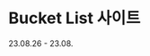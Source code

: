 # Bucket List 사이트

23.08.26 - 23.08.

<!--
(🦋 포트폴리오 URL)[]


## 📌 서비스 소개

나만의 버킷리스트를 적고, 공유하는 사이트입니다.
Firebase와 TypeScript를 기반으로 하였으며, Tailwind CSS framework를 사용하였습니다.


## 📌 기술 스택

FrontEnd: React, Typescript, Tailwind
Deployment : Vercel
Database : Firebase


## 📌 서비스 구현 상세

<details><summary> ◼︎ 성능 최적화 (with LightHouse) </summary>

성능 최적화를 위해 lazy를 이용해 컴포넌트를 필요한 때에 불러올 수 있도록 구현하였습니다.



그 결과 00점의 ~~가 00점으로, 00점의 ~~가 00점으로 상승하는 결과를 보일 수 있었습니다.

또한 image를 적절한 확장자로 변경하여 초기 렌더링 속도를 0초에서 0초로 감소 시킬 수 있었습니다.

#### LightHouse 결과 이미지

<img width="40%" alt="성능 개선 전" src=" "> <img width="40%" alt="성능 개선 후" src=" ">

</details>



✅ Firebase를 통한 User, Data 관리

Firebase를 사용해 소셜로그인, 일반 로그인을 구현하고 유저가 가진 Bucket-list data를 관리하였습니다.

Data의 경우 유저를 난수로 지정하고 테이블 상에 카테고리별로, 완료여부 별로 나누어 저장하였습니다.

User의 currentUser 여부를 이용해 비로그인 사용자의 경우 메인페이지를, 로그인 사용자의 경우 자신의 Dashboard 페이지가 노출됩니다.

✅ Tailwind + Styled-component

스타일의 확장성과 유지보수를 위해 Tailwind를 사용했고, 웹페이지의 생동감 및 활동성을 부여하기 위해 react-typical, react-icons를 활용하였습니다.

또한 컴포넌트 단위의 장점인 리액트의 특징을 살리고자 styled-component를 함께 결합한 tailwind-styled-component를 사용했습니다.


✅ Next.js

포트폴리오 사이트는 정적 페이지고 페이지 전환이 없기에 빠른 초기 렌더링이 중요했고,

많은 이들에게 노출되기 위해 SEO도 신경써야 했기에 Next.js를 사용해서 페이지를 구현했습니다.

Next.js를 학습하면서 기술의 위대함을 느꼈고, 폴더 기반 라우팅의 편리함에 감탄했습니다.

✅ Typescript

기본적인 CRUD에 익숙해지고자 하였으며, 컴파일 단계에서 에러를 발견했기에 빠른 유지보수가 가능했습니다.

규모가 큰 서비스일수록 타입스크립트를 사용해야한다는 이유를 체감했습니다.

-->
